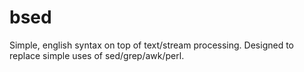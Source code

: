 # bsed
Simple, english syntax on top of text/stream processing. Designed to replace simple uses of sed/grep/awk/perl.
